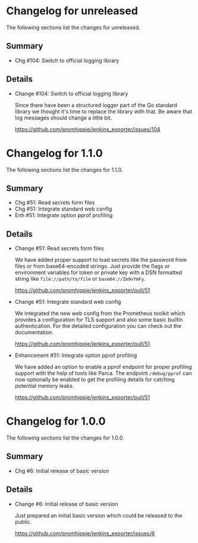 # Changelog for unreleased

The following sections list the changes for unreleased.

## Summary

 * Chg #104: Switch to official logging library

## Details

 * Change #104: Switch to official logging library

   Since there have been a structured logger part of the Go standard library we
   thought it's time to replace the library with that. Be aware that log messages
   should change a little bit.

   https://github.com/promhippie/jenkins_exporter/issues/104


# Changelog for 1.1.0

The following sections list the changes for 1.1.0.

## Summary

 * Chg #51: Read secrets form files
 * Chg #51: Integrate standard web config
 * Enh #51: Integrate option pprof profiling

## Details

 * Change #51: Read secrets form files

   We have added proper support to load secrets like the password from files or
   from base64-encoded strings. Just provide the flags or environment variables for
   token or private key with a DSN formatted string like `file://path/to/file` or
   `base64://Zm9vYmFy`.

   https://github.com/promhippie/jenkins_exporter/pull/51

 * Change #51: Integrate standard web config

   We integrated the new web config from the Prometheus toolkit which provides a
   configuration for TLS support and also some basic builtin authentication. For
   the detailed configuration you can check out the documentation.

   https://github.com/promhippie/jenkins_exporter/pull/51

 * Enhancement #51: Integrate option pprof profiling

   We have added an option to enable a pprof endpoint for proper profiling support
   with the help of tools like Parca. The endpoint `/debug/pprof` can now
   optionally be enabled to get the profiling details for catching potential memory
   leaks.

   https://github.com/promhippie/jenkins_exporter/pull/51


# Changelog for 1.0.0

The following sections list the changes for 1.0.0.

## Summary

 * Chg #6: Initial release of basic version

## Details

 * Change #6: Initial release of basic version

   Just prepared an initial basic version which could be released to the public.

   https://github.com/promhippie/jenkins_exporter/issues/6


